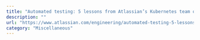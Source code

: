 ```yaml
---
title: "Automated testing: 5 lessons from Atlassian’s Kubernetes team on testing infrastructure as code"
description: ""
url: "https://www.atlassian.com/engineering/automated-testing-5-lessons-from-atlassians-kubernetes-team-on-testing-infrastructure-as-code"
category: "Miscellaneous"
---
```

